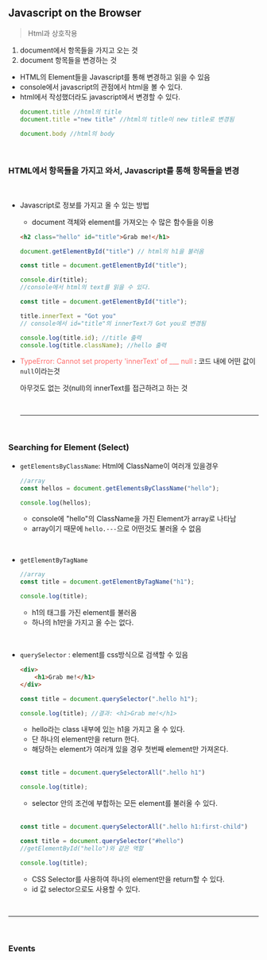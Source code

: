 ## Javascript on the Browser
> Html과 상호작용

1. document에서 항목들을 가지고 오는 것
2. document 항목들을 변경하는 것

- HTML의 Element들을 Javascript를 통해 변경하고 읽을 수 있음
- console에서 javascript의 관점에서 html을 볼 수 있다.
- html에서 작성했더라도 javascript에서 변경할 수 있다.
    ```javascript
    document.title //html의 title
    document.title ="new title" //html의 title이 new title로 변경됨

    document.body //html의 body
    ```

<br>

### HTML에서 항목들을 가지고 와서, Javascript를 통해 항목들을 변경

<br>

- Javascript로 정보를 가지고 올 수 있는 방법
  - document 객체와 element를 가져오는 수 많은 함수들을 이용
  ```html 
  <h2 class="hello" id="title">Grab me!</h1>
  ```
  ```javascript
  document.getElementById("title") // html의 h1을 불러옴
  ```
  ```javascript
  const title = document.getElementById("title");

  console.dir(title);
  //console에서 html의 text를 읽을 수 있다.
  ```
  ```javascript
  const title = document.getElementById("title");

  title.innerText = "Got you" 
  // console에서 id="title"의 innerText가 Got you로 변경됨

  console.log(title.id); //title 출력
  console.log(title.className); //hello 출력
  ```

- <span style="color:#ff6d6d">TypeError: Cannot set property 'innerText' of ___ null</span> : 코드 내에 어떤 값이 `null`이라는것

    아무것도 없는 것(null)의 innerText를 접근하려고 하는 것

  <br>

  ---

  <br>

### Searching for Element (Select)

- `getElementsByClassName`: Html에 ClassName이 여러개 있을경우
  
  ```javascript
  //array
  const hellos = document.getElementsByClassName("hello");

  console.log(hellos);
  ```
  - console에 "hello"의 ClassName을 가진 Element가 array로 나타남
  - array이기 때문에 `hello.---`으로 어떤것도 불러올 수 없음

<br>

- `getElementByTagName`
  ```javascript
  //array
  const title = document.getElementByTagName("h1");

  console.log(title);
  ```
  - h1의 태그를 가진 element를 불러옴
  - 하나의 h1만을 가지고 올 수는 없다.

<br>

- `querySelector` : element를 css방식으로 검색할 수 있음
  ```html
  <div>
      <h1>Grab me!</h1>
  </div>
  ```
  ```javascript
  const title = document.querySelector(".hello h1");

  console.log(title); //결과: <h1>Grab me!</h1>
  ```
  - hello라는 class 내부에 있는 h1을 가지고 올 수 있다.
  - 단 하나의 element만을 return 한다.
  - 해당하는 element가 여러개 있을 경우 첫번째 element만 가져온다.
  
  <br>

  ```javascript
  const title = document.querySelectorAll(".hello h1")

  console.log(title);
  ```
  - selector 안의 조건에 부합하는 모든 element를 불러올 수 있다.
  
  <br>

  ```javascript
  const title = document.querySelectorAll(".hello h1:first-child")
  
  const title = document.querySelector("#hello")
  //getElementById("hello")와 같은 역할

  console.log(title);
  ```
  - CSS Selector를 사용하여 하나의 element만을 return할 수 있다.
  - id 값 selector으로도 사용할 수 있다.

<br>

---

<br>

### Events

